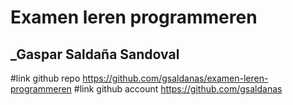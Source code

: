 # Examen leren programmeren

## \_Gaspar Saldaña Sandoval

#link github repo https://github.com/gsaldanas/examen-leren-programmeren
#link github account https://github.com/gsaldanas
